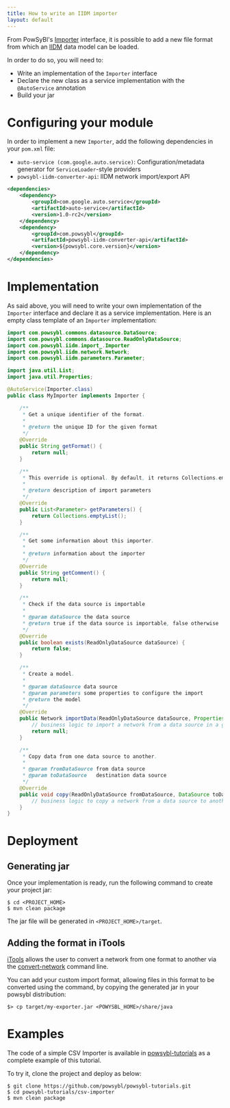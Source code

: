 ```yaml
---
title: How to write an IIDM importer
layout: default
---
```


From PowSyBl's [Importer](../../iidm/importer/index.md) interface, it is possible to add a new file format from which
an [IIDM](../../iidm/model/index.md) data model can be loaded.

In order to do so, you will need to:
- Write an implementation of the `Importer` interface
- Declare the new class as a service implementation with the `@AutoService` annotation
- Build your jar

# Configuring your module

In order to implement a new `Importer`, add the following dependencies in your `pom.xml` file:
- `auto-service (com.google.auto.service)`: Configuration/metadata generator for `ServiceLoader`-style providers
- `powsybl-iidm-converter-api`:  IIDM network import/export API

```xml
<dependencies>
    <dependency>
        <groupId>com.google.auto.service</groupId>
        <artifactId>auto-service</artifactId>
        <version>1.0-rc2</version>
    </dependency>
    <dependency>
        <groupId>com.powsybl</groupId>
        <artifactId>powsybl-iidm-converter-api</artifactId>
        <version>${powsybl.core.version}</version>
    </dependency>
</dependencies>
```

# Implementation

As said above, you will need to write your own implementation of the `Importer` interface and declare it as a service
implementation. Here is an empty class template of an `Importer` implementation:

```java
import com.powsybl.commons.datasource.DataSource;
import com.powsybl.commons.datasource.ReadOnlyDataSource;
import com.powsybl.iidm.import_.Importer
import com.powsybl.iidm.network.Network;
import com.powsybl.iidm.parameters.Parameter;

import java.util.List;
import java.util.Properties;

@AutoService(Importer.class)
public class MyImporter implements Importer {

    /**
     * Get a unique identifier of the format.
     *
     * @return the unique ID for the given format
     */
    @Override
    public String getFormat() {
        return null;
    }

    /**
     * This override is optional. By default, it returns Collections.emptyList()
     * 
     * @return description of import parameters
     */
    @Override
    public List<Parameter> getParameters() {
        return Collections.emptyList();
    }

    /**
     * Get some information about this importer.
     *
     * @return information about the importer
     */
    @Override
    public String getComment() {
        return null;
    }

    /**
     * Check if the data source is importable
     *
     * @param dataSource the data source
     * @return true if the data source is importable, false otherwise
     */
    @Override
    public boolean exists(ReadOnlyDataSource dataSource) {
        return false;
    }

    /**
     * Create a model.
     *
     * @param dataSource data source
     * @param parameters some properties to configure the import
     * @return the model
     */
    @Override
    public Network importData(ReadOnlyDataSource dataSource, Properties parameters) {
        // business logic to import a network from a data source in a given format
        return null;
    }

    /**
     * Copy data from one data source to another.
     *
     * @param fromDataSource from data source
     * @param toDataSource   destination data source
     */
    @Override
    public void copy(ReadOnlyDataSource fromDataSource, DataSource toDataSource) {
        // business logic to copy a network from a data source to another file in a given format
    }
}
```

# Deployment

## Generating jar

Once your implementation is ready, run the following command to create your project jar:
```
$ cd <PROJECT_HOME>
$ mvn clean package
```

The jar file will be generated in `<PROJECT_HOME>/target`.

## Adding the format in iTools

[iTools](../../tools/index.md) allows the user to convert a network from one format to another via the
[convert-network](../../tools/convert-network.md) command line.

You can add your custom import format, allowing files in this format to be converted using the command, by copying the
generated jar in your powsybl distribution:
```
$> cp target/my-exporter.jar <POWYSBL_HOME>/share/java
``` 

# Examples

The code of a simple CSV Importer is available in [powsybl-tutorials](https://github.com/powsybl/powsybl-tutorials) as a
complete example of this tutorial.

To try it, clone the project and deploy as below:
```
$ git clone https://github.com/powsybl/powsybl-tutorials.git
$ cd powsybl-tutorials/csv-importer
$ mvn clean package
```
